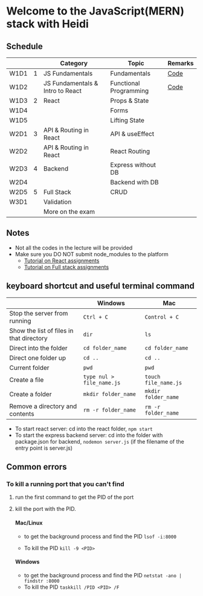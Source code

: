 # Welcome to the JavaScript(MERN) stack with Heidi

## Schedule 
<table>
    <thead>
        <th></th>
        <th></th>
        <th> Category </th>
        <th> Topic </th>
        <th> Remarks</th>
    </thead>
    <tbody>
    <tr>
        <td>W1D1 </td>
        <td>1</td>
        <td>JS Fundamentals</td>
        <td>Fundamentals </td>
        <td><a href="./js1_fundamentals/js1_fundamental.js">Code</a></td>
    </tr>
    <tr>
        <td>W1D2 </td>
        <td></td>
        <td>JS Fundamentals & Intro to React</td>
        <td>Functional Programming</td>
        <td><a href="./js1_fundamentals/js2_functional.js">Code</a></td>
    <tr>
        <td>W1D3 </td>
        <td>2</td>
        <td>React</td>
        <td>Props & State</td>
       <td></td>
    </tr>
        <tr>
        <td>W1D4 </td>
        <td></td>
        <td></td>
        <td>Forms</td>
        <td>
        </td>
    </tr>
    <tr>
        <td>W1D5 </td>
        <td></td>
        <td></td>
        <td>Lifting State</td>
        <td></td>
    </tr>
    <tr>
        <td>W2D1 </td>
        <td>3</td>
        <td>API & Routing in React</td>
        <td>API & useEffect</td>
        <td></td>
    </tr>
    <tr>
        <td>W2D2 </td>
        <td></td>
        <td> API & Routing in React </td>
        <td>React Routing</td>
        <td></td>
    </tr>
    <tr>
        <td>W2D3 </td>
        <td>4</td>
        <td>Backend</td>
        <td>Express without DB</td>
        <td></td>    
        </tr>
    <tr>
        <td> W2D4 </td>
        <td></td>
        <td></td>
        <td>Backend with DB</td>
        <td></td>
    </tr>
    <tr>
        <td> W2D5 </td>
        <td>5</td>
        <td>Full Stack</td>
        <td>CRUD</td>
        <td></td>
    </tr>
    <tr>
        <td> W3D1 </td>
        <td></td>
        <td>Validation</td>
        <td></td>
        <td> </td>
    </tr>
    <tr>
        <td> </td>
        <td></td>
        <td>More on the exam</td>
        <td> </td>
        <td> </td>
    </tr>
    </tbody>
</table>

## Notes
- Not all the codes in the lecture will be provided
- Make sure you DO NOT submit node_modules to the platform
  - [Tutorial on React assignments](https://youtu.be/KD6Y6G6-Qs0)
  - [Tutorial on Full stack assignments](https://youtu.be/AOTyqFp3EDI)

## keyboard shortcut and useful terminal command
|                             | Windows           | Mac          |
|-----------------------------| ------------------|-------------|
|Stop the server from running | ```Ctrl + C```    | ```Control + C``` |
|Show the list of files in that directory       | ```dir```         | ```ls``` |
|Direct into the folder       | ```cd folder_name```| ```cd folder_name``` |
|Direct one folder up         | ``` cd .. ``` | ``` cd .. ``` | 
|Current folder               | ```pwd```|  ```pwd``` |
|Create a file                | ``` type nul > file_name.js ``` | ```touch file_name.js ``` |
|Create a folder              | ``` mkdir folder_name ``` | ```mkdir folder_name``` |
|Remove a directory and contents |  ```rm -r folder_name``` | ```rm -r folder_name``` |



- To start react server: cd into the react folder, ```npm start```
- To start the express backend server: cd into the folder with package.json for backend, ```nodemon server.js``` (if the filename of the entry point is server.js)

## Common errors

### To kill a running port that you can't find
1. run the first command to get the PID of the port
2. kill the port with the PID. 

    #### **Mac/Linux**
    - to get the background process and find the PID
    ```lsof -i:8000 ```

    - To kill the PID
    ```kill -9 <PID> ```

    #### **Windows**
    - to get the background process and find the PID
    ```netstat -ano | findstr :8000```
    - To kill the PID
    ```taskkill /PID <PID> /F ```